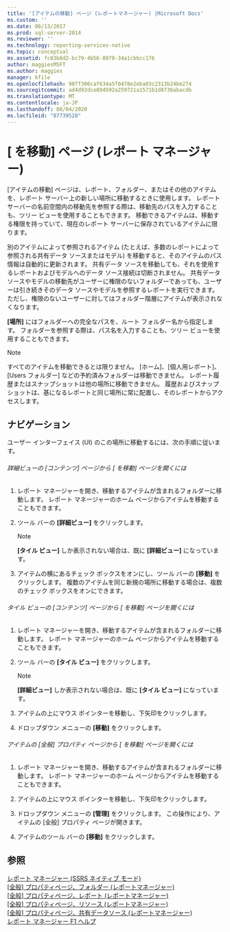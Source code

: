 ```yaml
---
title: '[アイテムの移動] ページ (レポートマネージャー) |Microsoft Docs'
ms.custom: ''
ms.date: 06/13/2017
ms.prod: sql-server-2014
ms.reviewer: ''
ms.technology: reporting-services-native
ms.topic: conceptual
ms.assetid: fc83b8d2-bc79-4b56-8970-34a1cbbcc176
author: maggiesMSFT
ms.author: maggies
manager: kfile
ms.openlocfilehash: 98ff306caf634a5f0478e2eba03c2313b24be274
ms.sourcegitcommit: ad4d92dce894592a259721a1571b1d8736abacdb
ms.translationtype: MT
ms.contentlocale: ja-JP
ms.lasthandoff: 08/04/2020
ms.locfileid: "87739528"
---
```

# <a name="move-items-page-report-manager"></a>[<ItemName> を移動] ページ (レポート マネージャー)
  [アイテムの移動] ページは、レポート、フォルダー、またはその他のアイテムを、レポート サーバー上の新しい場所に移動するときに使用します。 レポート サーバーの名前空間内の移動先を参照する際は、移動先のパスを入力することも、ツリー ビューを使用することもできます。 移動できるアイテムは、移動する権限を持っていて、現在のレポート サーバーに保存されているアイテムに限ります。  
  
 別のアイテムによって参照されるアイテム (たとえば、多数のレポートによって参照される共有データ ソースまたはモデル) を移動すると、そのアイテムのパス情報は自動的に更新されます。 共有データ ソースを移動しても、それを使用するレポートおよびモデルへのデータ ソース接続は切断されません。 共有データ ソースやモデルの移動先がユーザーに権限のないフォルダーであっても、ユーザーは引き続きそのデータ ソースやモデルを参照するレポートを実行できます。ただし、権限のないユーザーに対してはフォルダー階層にアイテムが表示されなくなります。  
  
 **[場所]** にはフォルダーへの完全なパスを、ルート フォルダー名から指定します。 フォルダーを参照する際は、パス名を入力することも、ツリー ビューを使用することもできます。  
  
> [!NOTE]  
>  すべてのアイテムを移動できるとは限りません。 [ホーム]、[個人用レポート]、[Users フォルダー] などの予約済みフォルダーは移動できません。 レポート履歴またはスナップショットは他の場所に移動できません。 履歴およびスナップショットは、基になるレポートと同じ場所に常に配置し、そのレポートからアクセスします。  
  
## <a name="navigation"></a>ナビゲーション  
 ユーザー インターフェイス (UI) のこの場所に移動するには、次の手順に従います。  
  
###### <a name="to-open-the-move-items-page-from-the-contents-page-in-details-view"></a>詳細ビューの [コンテンツ] ページから [<ItemName> を移動] ページを開くには  
  
1.  レポート マネージャーを開き、移動するアイテムが含まれるフォルダーに移動します。 レポート マネージャーのホーム ページからアイテムを移動することもできます。  
  
2.  ツール バーの **[詳細ビュー]** をクリックします。  
  
    > [!NOTE]  
    >  **[タイル ビュー]** しか表示されない場合は、既に **[詳細ビュー]** になっています。  
  
3.  アイテムの横にあるチェック ボックスをオンにし、ツール バーの **[移動]** をクリックします。 複数のアイテムを同じ新規の場所に移動する場合は、複数のチェック ボックスをオンにできます。  
  
###### <a name="to-open-the-move-items-page-from-the-contents-page-in-tiles-view"></a>タイル ビューの [コンテンツ] ページから [<ItemName> を移動] ページを開くには  
  
1.  レポート マネージャーを開き、移動するアイテムが含まれるフォルダーに移動します。 レポート マネージャーのホーム ページからアイテムを移動することもできます。  
  
2.  ツール バーの **[タイル ビュー]** をクリックします。  
  
    > [!NOTE]  
    >  **[詳細ビュー]** しか表示されない場合は、既に **[タイル ビュー]** になっています。  
  
3.  アイテムの上にマウス ポインターを移動し、下矢印をクリックします。  
  
4.  ドロップダウン メニューの **[移動]** をクリックします。  
  
###### <a name="to-open-the-move-items-page-from-the-general-properties-page-of-an-item"></a>アイテムの [全般] プロパティ ページから [<ItemName> を移動] ページを開くには  
  
1.  レポート マネージャーを開き、移動するアイテムが含まれるフォルダーに移動します。 レポート マネージャーのホーム ページからアイテムを移動することもできます。  
  
2.  アイテムの上にマウス ポインターを移動し、下矢印をクリックします。  
  
3.  ドロップダウン メニューの **[管理]** をクリックします。 この操作により、アイテムの [全般] プロパティ ページが開きます。  
  
4.  アイテムのツール バーの **[移動]** をクリックします。  
  
## <a name="see-also"></a>参照  
 [レポート マネージャー &#40;SSRS ネイティブ モード&#41;](../../2014/reporting-services/report-manager-ssrs-native-mode.md)   
 [[全般] プロパティページ、フォルダー &#40;レポートマネージャー&#41;](../../2014/reporting-services/general-properties-page-folders-report-manager.md)   
 [[全般] プロパティページ、レポート &#40;レポートマネージャー&#41;](../../2014/reporting-services/general-properties-page-reports-report-manager.md)   
 [[全般] プロパティページ、リソース &#40;レポートマネージャー&#41;](../../2014/reporting-services/general-properties-page-resources-report-manager.md)   
 [[全般] プロパティページ、共有データソース &#40;レポートマネージャー&#41;](../../2014/reporting-services/general-properties-page-shared-data-sources-report-manager.md)   
 [レポート マネージャー F1 ヘルプ](../../2014/reporting-services/report-manager-f1-help.md)  
  
  
